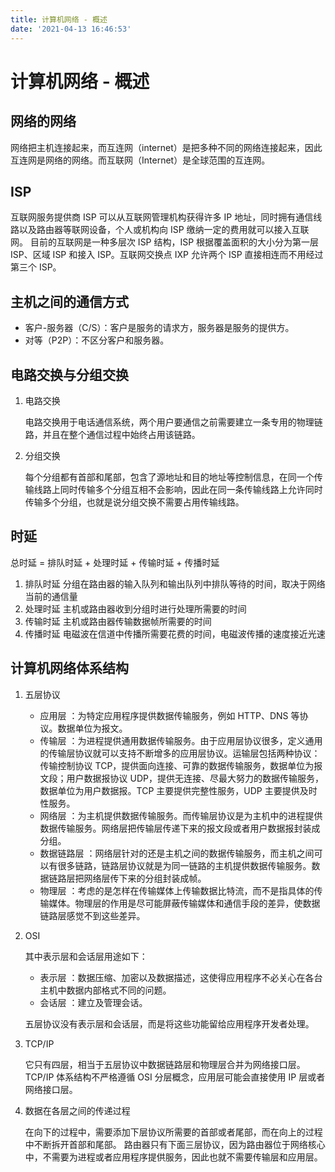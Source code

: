 ```yaml
---
title: 计算机网络 - 概述
date: '2021-04-13 16:46:53'
---
```


# 计算机网络 - 概述

## 网络的网络

网络把主机连接起来，而互连网（internet）是把多种不同的网络连接起来，因此互连网是网络的网络。而互联网（Internet）是全球范围的互连网。

## ISP

互联网服务提供商 ISP 可以从互联网管理机构获得许多 IP 地址，同时拥有通信线路以及路由器等联网设备，个人或机构向 ISP 缴纳一定的费用就可以接入互联网。
目前的互联网是一种多层次 ISP 结构，ISP 根据覆盖面积的大小分为第一层 ISP、区域 ISP 和接入 ISP。互联网交换点 IXP 允许两个 ISP 直接相连而不用经过第三个 ISP。

## 主机之间的通信方式

- 客户-服务器（C/S）：客户是服务的请求方，服务器是服务的提供方。
- 对等（P2P）：不区分客户和服务器。

## 电路交换与分组交换

1. 电路交换

    电路交换用于电话通信系统，两个用户要通信之前需要建立一条专用的物理链路，并且在整个通信过程中始终占用该链路。

2. 分组交换

    每个分组都有首部和尾部，包含了源地址和目的地址等控制信息，在同一个传输线路上同时传输多个分组互相不会影响，因此在同一条传输线路上允许同时传输多个分组，也就是说分组交换不需要占用传输线路。

## 时延

总时延 = 排队时延 + 处理时延 + 传输时延 + 传播时延

1. 排队时延 分组在路由器的输入队列和输出队列中排队等待的时间，取决于网络当前的通信量
2. 处理时延 主机或路由器收到分组时进行处理所需要的时间
3. 传输时延 主机或路由器传输数据帧所需要的时间
4. 传播时延 电磁波在信道中传播所需要花费的时间，电磁波传播的速度接近光速

## 计算机网络体系结构

1. 五层协议

   - 应用层 ：为特定应用程序提供数据传输服务，例如 HTTP、DNS 等协议。数据单位为报文。
   - 传输层 ：为进程提供通用数据传输服务。由于应用层协议很多，定义通用的传输层协议就可以支持不断增多的应用层协议。运输层包括两种协议：传输控制协议 TCP，提供面向连接、可靠的数据传输服务，数据单位为报文段；用户数据报协议 UDP，提供无连接、尽最大努力的数据传输服务，数据单位为用户数据报。TCP 主要提供完整性服务，UDP 主要提供及时性服务。
   - 网络层 ：为主机提供数据传输服务。而传输层协议是为主机中的进程提供数据传输服务。网络层把传输层传递下来的报文段或者用户数据报封装成分组。
   - 数据链路层 ：网络层针对的还是主机之间的数据传输服务，而主机之间可以有很多链路，链路层协议就是为同一链路的主机提供数据传输服务。数据链路层把网络层传下来的分组封装成帧。
   - 物理层 ：考虑的是怎样在传输媒体上传输数据比特流，而不是指具体的传输媒体。物理层的作用是尽可能屏蔽传输媒体和通信手段的差异，使数据链路层感觉不到这些差异。

2. OSI

    其中表示层和会话层用途如下：

    - 表示层 ：数据压缩、加密以及数据描述，这使得应用程序不必关心在各台主机中数据内部格式不同的问题。
    - 会话层 ：建立及管理会话。

    五层协议没有表示层和会话层，而是将这些功能留给应用程序开发者处理。

3. TCP/IP

    它只有四层，相当于五层协议中数据链路层和物理层合并为网络接口层。
    TCP/IP 体系结构不严格遵循 OSI 分层概念，应用层可能会直接使用 IP 层或者网络接口层。

4. 数据在各层之间的传递过程

    在向下的过程中，需要添加下层协议所需要的首部或者尾部，而在向上的过程中不断拆开首部和尾部。
    路由器只有下面三层协议，因为路由器位于网络核心中，不需要为进程或者应用程序提供服务，因此也就不需要传输层和应用层。
